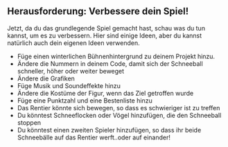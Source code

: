 ## Herausforderung: Verbessere dein Spiel!
Jetzt, da du das grundlegende Spiel gemacht hast, schau was du tun kannst, um es zu verbessern. Hier sind einige Ideen, aber du kannst natürlich auch dein eigenen Ideen verwenden.

+ Füge einen winterlichen Bühnenhintergrund zu deinem Projekt hinzu.
+ Ändere die Nummern in deinem Code, damit sich der Schneeball schneller, höher oder weiter beweget
+ Ändere die Grafiken
+ Füge Musik und Soundeffekte hinzu
+ Ändere die Kostüme der Figur, wenn das Ziel getroffen wurde
+ Füge eine Punktzahl und eine Bestenliste hinzu
+ Das Rentier könnte sich bewegen, so dass es schwieriger ist zu treffen
+ Du könntest Schneeflocken oder Vögel hinzufügen, die den Schneeball stoppen
+ Du könntest einen zweiten Spieler hinzufügen, so dass ihr beide Schneebälle auf das Rentier werft..oder auf einander!
